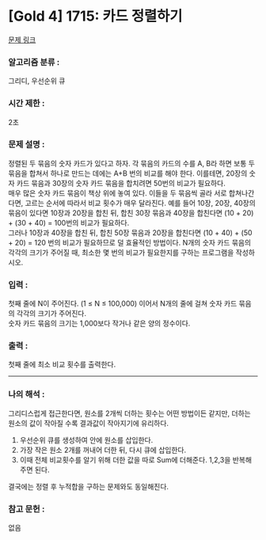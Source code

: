 [Gold 4] 1715: 카드 정렬하기
====================================  
[문제 링크](https://www.acmicpc.net/problem/1715)  

### 알고리즘 분류 :  
그리디, 우선순위 큐  

### 시간 제한 :  
2초   

### 문제 설명 :  
정렬된 두 묶음의 숫자 카드가 있다고 하자. 각 묶음의 카드의 수를 A, B라 하면 보통 두 묶음을 합쳐서 하나로 만드는 데에는 A+B 번의 비교를 해야 한다. 
이를테면, 20장의 숫자 카드 묶음과 30장의 숫자 카드 묶음을 합치려면 50번의 비교가 필요하다.  
매우 많은 숫자 카드 묶음이 책상 위에 놓여 있다. 이들을 두 묶음씩 골라 서로 합쳐나간다면, 고르는 순서에 따라서 비교 횟수가 매우 달라진다. 
예를 들어 10장, 20장, 40장의 묶음이 있다면 10장과 20장을 합친 뒤, 합친 30장 묶음과 40장을 합친다면 (10 + 20) + (30 + 40) = 100번의 비교가 필요하다.  
그러나 10장과 40장을 합친 뒤, 합친 50장 묶음과 20장을 합친다면 (10 + 40) + (50 + 20) = 120 번의 비교가 필요하므로 덜 효율적인 방법이다.
N개의 숫자 카드 묶음의 각각의 크기가 주어질 때, 최소한 몇 번의 비교가 필요한지를 구하는 프로그램을 작성하시오.  

### 입력 :   
첫째 줄에 N이 주어진다. (1 ≤ N ≤ 100,000) 이어서 N개의 줄에 걸쳐 숫자 카드 묶음의 각각의 크기가 주어진다.  
숫자 카드 묶음의 크기는 1,000보다 작거나 같은 양의 정수이다.  

### 출력 :   
첫째 줄에 최소 비교 횟수를 출력한다.  

-----------------------------------------------------------  
### 나의 해석 :  
그리디스럽게 접근한다면, 원소를 2개씩 더하는 횟수는 어떤 방법이든 같지만, 더하는 원소의 값이 작아질 수록 결과값이 작아지기에 유리하다.  
1. 우선순위 큐를 생성하여 안에 원소를 삽입한다.  
2. 가장 작은 원소 2개를 꺼내어 더한 뒤, 다시 큐에 삽입한다.
3. 이때 전체 비교횟수를 알기 위해 더한 값을 따로 Sum에 더해준다. 1,2,3을 반복해주면 된다.
  
결국에는 정렬 후 누적합을 구하는 문제와도 동일해진다.  

### 참고 문헌 :  
없음  
